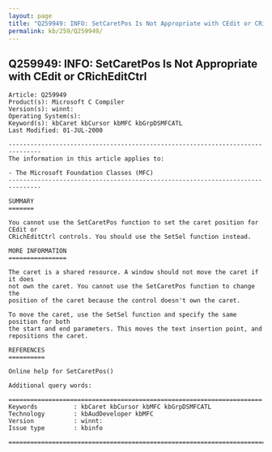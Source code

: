 ```yaml
---
layout: page
title: "Q259949: INFO: SetCaretPos Is Not Appropriate with CEdit or CRichEditCtrl"
permalink: kb/259/Q259949/
---
```


## Q259949: INFO: SetCaretPos Is Not Appropriate with CEdit or CRichEditCtrl

	Article: Q259949
	Product(s): Microsoft C Compiler
	Version(s): winnt:
	Operating System(s): 
	Keyword(s): kbCaret kbCursor kbMFC kbGrpDSMFCATL
	Last Modified: 01-JUL-2000
	
	-------------------------------------------------------------------------------
	The information in this article applies to:
	
	- The Microsoft Foundation Classes (MFC) 
	-------------------------------------------------------------------------------
	
	SUMMARY
	=======
	
	You cannot use the SetCaretPos function to set the caret position for CEdit or
	CRichEditCtrl controls. You should use the SetSel function instead.
	
	MORE INFORMATION
	================
	
	The caret is a shared resource. A window should not move the caret if it does
	not own the caret. You cannot use the SetCaretPos function to change the
	position of the caret because the control doesn't own the caret.
	
	To move the caret, use the SetSel function and specify the same position for both
	the start and end parameters. This moves the text insertion point, and
	repositions the caret.
	
	REFERENCES
	==========
	
	Online help for SetCaretPos()
	
	Additional query words:
	
	======================================================================
	Keywords          : kbCaret kbCursor kbMFC kbGrpDSMFCATL 
	Technology        : kbAudDeveloper kbMFC
	Version           : winnt:
	Issue type        : kbinfo
	
	=============================================================================
	
